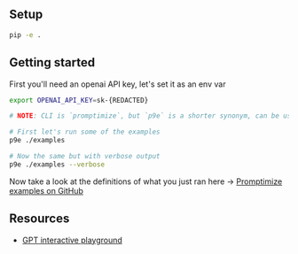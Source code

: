 ## Setup
```bash
pip -e .
```

## Getting started

First you'll need an openai API key, let's set it as an env var
```bash
export OPENAI_API_KEY=sk-{REDACTED}
```

```bash
# NOTE: CLI is `promptimize`, but `p9e` is a shorter synonym, can be used interchangibly

# First let's run some of the examples
p9e ./examples

# Now the same but with verbose output
p9e ./examples --verbose

```

Now take a look at the definitions of what you just ran here ->
[Promptimize examples on GitHub](https://github.com/preset-io/promptimize/tree/master/examples)

## Resources
* [GPT interactive playground](https://platform.openai.com/playground/p/default-adv-tweet-classifier)
 
